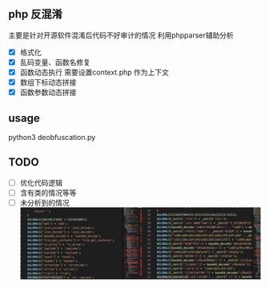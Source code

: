 ## php 反混淆
主要是针对开源软件混淆后代码不好审计的情况 利用phpparser辅助分析

- [x] 格式化
- [x] 乱码变量、函数名修复
- [x] 函数动态执行 需要设置context.php 作为上下文
- [x] 数组下标动态拼接
- [x] 函数参数动态拼接 

## usage 
python3 deobfuscation.py


## TODO
- [ ] 优化代码逻辑
- [ ] 含有类的情况等等
- [ ] 未分析到的情况
![image](https://github.com/godspeedcurry/php-deobfuscation/blob/master/images/img1.png)                                                               